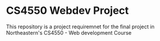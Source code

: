 # CS4550 Webdev Project

This repository is a project requiremnet for the final project in Northeastern's CS4550 - Web development Course
